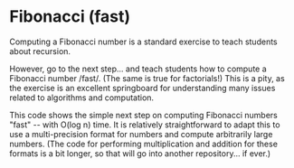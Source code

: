 # Fibonacci (fast)
Computing a Fibonacci number is a standard exercise to teach students about recursion.

However, go to the next step... and teach students how to compute a Fibonacci number /fast/.
(The same is true for factorials!)
This is a pity, as the exercise is an excellent springboard for understanding many issues related to algorithms
and computation.

This code shows the simple next step on computing Fibonacci numbers "fast" -- with O(log n) time.
It is relatively straightforward to adapt this to use a multi-precision format for numbers and compute
arbitrarily large numbers.  (The code for performing multiplication and addition for these formats is a bit
longer, so that will go into another repository... if ever.)
